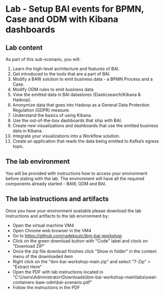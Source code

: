 # Lab - Setup BAI events for BPMN, Case and ODM with Kibana dashboards

## Lab content
As part of this sub-scenario, you will:
1.	Learn the high-level architecture and features of BAI.
2.	Get introduced to the tools that are a part of BAI.
3.	Modify a BAW solution to emit business data - a BPMN Process and a Case.
4.	Modify ODM rules to emit business data.
5.	View the emitted data in BAI datastores (Elasticsearch/Kibana & Hadoop).
6.	Anonymize data that goes into Hadoop as a General Data Protection Regulation (GDPR) measure.
7.	Understand the basics of using Kibana.
8.	Use the out-of-the-box dashboards that ship with BAI.
9.	Create new visualizations and dashboards that use the emitted business data in Kibana.
10.	Integrate your visualizations into a Workflow solution.
11.	Create an application that reads the data being emitted to Kafka’s egress topic.

## The lab environment
You will be provided with instructions how to access your environment before stating with the lab. The environment will have all the required components already started - BAW, ODM and BAI.

## The lab instructions and artifacts
Once you have your environment available please download the lab instructions and artifacts to the lab environment by:
- Open the virtual machine VM4
- Open Chrome web browser in the VM4
- Go to <https://github.com/radeksulc/ibm-bai-workshop>
- Click on the green download button with "Code" label and clock on "Download ZIP"
- Once the zip file download finishes click "Show in folder" in the context menu of the downloaded item
- Right click on the "ibm-bai-workshop-main.zip" and select "7-Zip" > "Extract Here"
- Open the PDF with lab instructions located in "C:\Users\Administrator\Downloads\ibm-bai-workshop-main\labs\swat-containers-baw-odm\bai-scenario.pdf"
- Follow the instructions in the PDF
